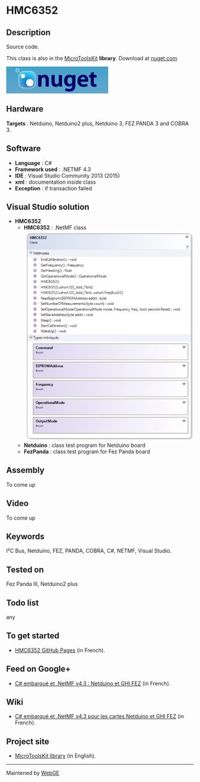 # HMC6352

<strong>Description</strong>
-------------------------------------
Source code.

This class is also in the <a href="https://www.nuget.org/packages/WEBGE.Microtoolskit/" target="_blank">MicroToolsKit</a> <strong>library</strong>. Download at <a href="https://www.nuget.org" target="_blank">nuget.com</a>

 <img src="img/nuget.JPG" align="center" />

<strong>Hardware</strong>
---------------------
<strong> Targets </strong>: Netduino, Netduino2 plus, Netduino 3, FEZ PANDA 3 and COBRA 3.

<strong>Software</strong>
---------------------
<ul>
<li><strong>Language</strong> : C#</li>
<li><strong>Framework used</strong> : .NETMF 4.3</li>
<li><strong>IDE</strong> : Visual Studio Community 2013 (2015)</li>
<li><strong>xml</strong> : documentation inside class </li> 
<li><strong>Exception</strong> : if transaction failed</li>
</ul>

<strong> Visual Studio solution</strong>
-------------------------------------
<ul>
<li><strong>HMC6352</strong>
<ul>
<li><strong>HMC6352</strong> : .NetMF class</li>
<img src="img/hmc6352.png" />
<li><strong>Netduino</strong> : class test program for Netduino board</li>
<li><strong>FezPanda</strong> : class test program for Fez Panda board</li>
</ul>
</li>
</ul>

<strong>Assembly</strong>
--------------------------
To come up

<strong>Video</strong>
-------------------
To come up

<strong>Keywords</strong>
----------------------------
I²C Bus, Netduino, FEZ, PANDA, COBRA, C#, NETMF, Visual Studio.

<strong>Tested on</strong>
-------------------
Fez Panda III, Netduino2 plus

<strong>Todo list</strong>
-------------------
any

<strong>To get started</strong>
--------------------
- <a href="http://webge.github.io/HMC6352/" target="_blank">HMC6352 GitHub Pages</a> (in French).

<strong>Feed on Google+</strong>
--------------------
- <a href="https://plus.google.com/collection/oaaJX" target="_blank">C# embarqué et .NetMF v4.3 : Netduino et GHI FEZ</a> (in French).

<strong>Wiki</strong>
--------------------
- <a href="http://webge.dyndns-server.com/dokuwiki/doku.php?id=netmf43:accueilnetmf" target="_blank">C# embarqué et .NetMF v4.3 pour les cartes Netduino et GHI FEZ</a> (in French).

<strong>Project site</strong>
--------------------
- <a href ="http://webge.dyndns-server.com/dokuwiki/doku.php?id=netmf43:6_microtoolskit" target="_blank">MicroToolsKit library</a> (in English).
<hr>  
Maintened by <a href="mailto:philippemariano@gmail.com">WebGE</a>
